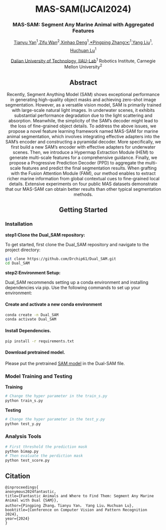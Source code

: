 <div align="center">
<h1>MAS-SAM(IJCAI2024)</h1>
<h3>MAS-SAM: Segment Any Marine Animal with Aggregated Features</h3>

[Tianyu Yan](https://github.com/Drchip61)<sup>1</sup>,[Zifu Wan](zifuw@andrew.cmu.edu)<sup>2</sup>,[Xinhao Deng](dengxh@mail.dlut.edu.cn)<sup>1</sup>,[*Pingping Zhang✉️](http://faculty.dlut.edu.cn/zhangpingping/en/index.htm)<sup>1</sup>,[Yang Liu](http://faculty.dlut.edu.cn/liuyang1/zh_CN/index.htm)<sup>1</sup>, [Huchuan Lu](http://faculty.dlut.edu.cn/Huchuan_Lu/zh_CN/index.htm)<sup>1</sup>

[Dalian University of Technology, IIAU-Lab](https://futureschool.dlut.edu.cn/IIAU.htm)<sup>1</sup>
Robotics Institute, Carnegie Mellon University<sup>2</sup>


## Abstract

Recently, Segment Anything Model (SAM) shows exceptional performance in generating high-quality object masks and achieving zero-shot image segmentation. However, as a versatile vision model, SAM is primarily trained with large-scale natural light images. In underwater scenes, it exhibits substantial performance degradation due to the light scattering and absorption. Meanwhile, the simplicity of the SAM’s decoder might lead to the loss of fine-grained object details. To address the above issues, we propose a novel feature learning framework named MAS-SAM for marine animal segmentation, which involves integrating effective adapters into the SAM’s encoder and constructing a pyramidal decoder. More specifically, we first build a new SAM’s encoder with effective adapters for underwater scenes. Then, we introduce a Hypermap Extraction Module (HEM) to generate multi-scale features for a comprehensive guidance. Finally, we propose a Progressive Prediction Decoder (PPD) to aggregate the multi-scale features and predict the final segmentation results. When grafting with the Fusion Attention Module (FAM), our method enables to extract richer marine information from global contextual cues to fine-grained local details. Extensive experiments on four public MAS datasets demonstrate that our MAS-SAM can obtain better results than other typical segmentation methods.



## Getting Started

</div>

### Installation

**step1:Clone the Dual_SAM repository:**

To get started, first clone the Dual_SAM repository and navigate to the project directory:

```bash
git clone https://github.com/Drchip61/Dual_SAM.git
cd Dual_SAM

```

**step2:Environment Setup:**

Dual_SAM recommends setting up a conda environment and installing dependencies via pip. Use the following commands to set up your environment:
#### Create and activate a new conda environment

```bash
conda create -n Dual_SAM
conda activate Dual_SAM
```
#### Install Dependencies.
```bash
pip install -r requirements.txt
```

#### Download pretrained model.
Please put the pretrained [SAM model](https://drive.google.com/file/d/1_oCdoEEu3mNhRfFxeWyRerOKt8OEUvcg/view?usp=share_link) in the Dual-SAM file.

### Model Training and Testing

**Training**
```bash
# Change the hyper parameter in the train_s.py 
python train_s.py
```

**Testing**
```bash
# Change the hyper parameter in the test_y.py 
python test_y.py
```

### Analysis Tools


```bash
# First threshold the prediction mask
python bimap.py
# Then evaluate the perdiction mask
python test_score.py
```

## Citation

```
@inproceedings{
anonymous2024fantastic,
title={Fantastic Animals and Where to Find Them: Segment Any Marine Animal with Dual {SAM}},
author={Pingping Zhang，Tianyu Yan， Yang Liu，Huchuan Lu},
booktitle={Conference on Computer Vision and Pattern Recognition 2024},
year={2024}
}
```

